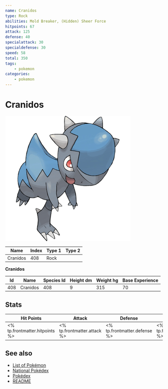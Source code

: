 ```yaml
---
name: Cranidos
type: Rock
abilities: Mold Breaker, (Hidden) Sheer Force
hitpoints: 67
attack: 125
defense: 40
specialattack: 30
specialdefense: 30
speed: 58
total: 350
tags:
    - pokemon
categories:
    - pokemon
---
```


# Cranidos


![Cranidos](images/408.png)

| **Name** | **Index** | **Type 1** | **Type 2** |
|----|----|----|----|
| Cranidos | 408 | Rock  |  |

**Cranidos** 




| **Id** | **Name** | **Species Id** | **Height dm** | **Weight hg** | **Base Experience** |
|--------|----------|----------------|------------|------------|---------------------|
| 408 | Cranidos | 408 | 9 | 315 | 70 |



## Stats

| **Hit Points** | **Attack** | **Defense** | **Special Attack** | **Special Defense** | **Speed** | **Total** |
|----------------|------------|-------------|--------------------|---------------------|-----------|-----------|
| <% tp.frontmatter.hitpoints %> | <% tp.frontmatter.attack %> | <% tp.frontmatter.defense %> | <% tp.frontmatter.specialattack %> | <% tp.frontmatter.specialdefense %> | <% tp.frontmatter.speed %> | <% tp.frontmatter.total %> |

## See also

- [List of Pokémon](../pokemon.md)
- [National Pokédex](../national_pokedex.md)
- [Pokédex](../pokedex.md)
- [README](../README.md)
